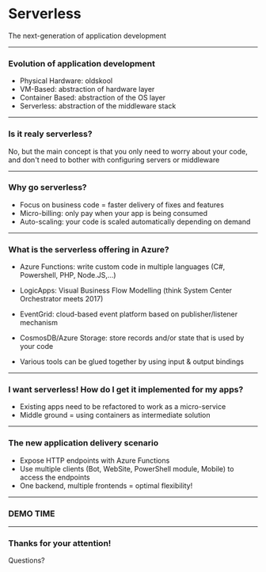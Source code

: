 # Serverless

The next-generation of application development

---

### Evolution of application development

- Physical Hardware: oldskool
- VM-Based: abstraction of hardware layer
- Container Based: abstraction of the OS layer
- Serverless: abstraction of the middleware stack

---

### Is it realy serverless?

No, but the main concept is that you only need to worry about your code, and don't need to bother with configuring servers or middleware

---

### Why go serverless?

- Focus on business code = faster delivery of fixes and features
- Micro-billing: only pay when your app is being consumed
- Auto-scaling: your code is scaled automatically depending on demand

---

### What is the serverless offering in Azure?

- Azure Functions: write custom code in multiple languages (C#, Powershell, PHP, Node.JS,...)
- LogicApps: Visual Business Flow Modelling (think System Center Orchestrator meets 2017)
- EventGrid: cloud-based event platform based on publisher/listener mechanism
- CosmosDB/Azure Storage: store records and/or state that is used by your code

- Various tools can be glued together by using input & output bindings

---

### I want serverless! How do I get it implemented for my apps?

- Existing apps need to be refactored to work as a micro-service
- Middle ground = using containers as intermediate solution

---

### The new application delivery scenario

- Expose HTTP endpoints with Azure Functions
- Use multiple clients (Bot, WebSite, PowerShell module, Mobile) to access the endpoints
- One backend, multiple frontends = optimal flexibility!

---

### DEMO TIME

---

### Thanks for your attention!

Questions?